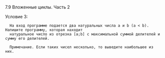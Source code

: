 7.9 Вложенные циклы. Часть 2

Условие 3:

      На вход программе подается два натуральных числа a и b (a < b). Напишите программу, которая находит
      натуральное число из отрезка [a;b] с максимальной суммой делителей и сумму его делителей.
      
      Примечание. Если таких чисел несколько, то выведите наибольшее из них.
